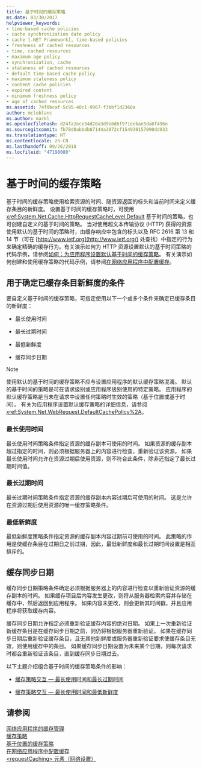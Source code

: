 ```yaml
---
title: 基于时间的缓存策略
ms.date: 03/30/2017
helpviewer_keywords:
- time-based cache policies
- cache synchronization date policy
- cache [.NET Framework], time-based policies
- freshness of cached resources
- time, cached resources
- maximum age policy
- synchronization, cache
- staleness of cached resources
- default time-based cache policy
- maximum staleness policy
- content cache policies
- expired content
- minimum freshness policy
- age of cached resources
ms.assetid: 74f0bcaf-5c95-40c1-9967-f3bbf1d2360a
author: mcleblanc
ms.author: markl
ms.openlocfilehash: d24fa2ece34d20a3d9e8d6f971eebae5da0f496e
ms.sourcegitcommit: fb78d8abbdb87144a3872cf154930157090dd933
ms.translationtype: HT
ms.contentlocale: zh-CN
ms.lasthandoff: 09/26/2018
ms.locfileid: "47198080"
---
```

# <a name="time-based-cache-policies"></a>基于时间的缓存策略
基于时间的缓存策略使用检索资源的时间、随资源返回的标头和当前时间来定义缓存条目的新鲜度。 设置基于时间的缓存策略时，可使用 <xref:System.Net.Cache.HttpRequestCacheLevel.Default> 基于时间的策略，也可创建自定义的基于时间的策略。 当对使用超文本传输协议 (HTTP) 获得的资源使用默认的基于时间的策略时，由缓存响应中包含的标头以及 RFC 2616 第 13 和 14 节（可在 [http://www.ietf.org](http://www.ietf.org/) 处查找）中指定的行为来确定精确的缓存行为。有关演示如何为 HTTP 资源设置默认的基于时间策略的代码示例，请参阅[如何：为应用程序设置默认基于时间的缓存策略](../../../docs/framework/network-programming/how-to-set-the-default-time-based-cache-policy-for-an-application.md)。 有关演示如何创建和使用缓存策略的代码示例，请参阅[在网络应用程序中配置缓存](../../../docs/framework/network-programming/configuring-caching-in-network-applications.md)。  
  
## <a name="criteria-to-determine-freshness-of-cached-entries"></a>用于确定已缓存条目新鲜度的条件  
 要自定义基于时间的缓存策略，可指定使用以下一个或多个条件来确定已缓存条目的新鲜度：  
  
-   最长使用时间  
  
-   最长过期时间  
  
-   最低新鲜度  
  
-   缓存同步日期  
  
> [!NOTE]
>  使用默认的基于时间的缓存策略不应与设置应用程序的默认缓存策略混淆。 默认的基于时间的策略是可在请求级别或应用程序级别使用的特定策略。 应用程序的默认缓存策略是当未在请求中设置任何策略时生效的策略（基于位置或基于时间）。 有关为应用程序设置默认缓存策略的详细信息，请参阅 <xref:System.Net.WebRequest.DefaultCachePolicy%2A>。  
  
### <a name="maximum-age"></a>最长使用时间  
 最长使用时间策略条件指定资源的缓存副本可使用的时间。 如果资源的缓存副本超过指定的时间，则必须根据服务器上的内容进行检查，重新验证该资源。 如果最长使用时间允许在资源过期后使用资源，则不符合此条件，除非还指定了最长过期时间值。  
  
### <a name="maximum-staleness"></a>最长过期时间  
 最长过期时间策略条件指定资源的缓存副本内容过期后可使用的时间。 这是允许在资源过期后使用资源的唯一缓存策略条件。  
  
### <a name="minimum-freshness"></a>最低新鲜度  
 最低新鲜度策略条件指定资源的缓存副本内容过期前可使用的时间。 此策略的作用是使缓存条目在过期日之前过期，因此，最低新鲜度和最长过期时间设置是相互排斥的。  
  
## <a name="cache-synchronization-date"></a>缓存同步日期  
 缓存同步日期策略条件确定必须根据服务器上的内容进行检查以重新验证资源的缓存副本的时间。 如果缓存项目后内容发生更改，则将从服务器检索内容并存储在缓存中，然后返回到应用程序。 如果内容未更改，则会更新其时间戳，并且应用程序将获取缓存内容。  
  
 缓存同步日期允许指定必须重新验证缓存内容的绝对日期。 如果上一次重新验证新缓存条目是在缓存同步日期之前，则仍将根据服务器重新验证。 如果在缓存同步日期后重新验证缓存条目，且无其他新鲜度或服务器重新验证要求使缓存条目无效，则使用缓存中的条目。 如果缓存同步日期设置为未来某个日期，则每次请求时都会重新验证该条目，直到缓存同步日期过去。  
  
 以下主题介绍组合基于时间的缓存策略条件的影响：  
  
-   [缓存策略交互 — 最长使用时间和最长过期时间](../../../docs/framework/network-programming/cache-policy-interaction-maximum-age-and-maximum-staleness.md)  
  
-   [缓存策略交互 — 最长使用时间和最低新鲜度](../../../docs/framework/network-programming/cache-policy-interaction-maximum-age-and-minimum-freshness.md)  
  
## <a name="see-also"></a>请参阅  
 [网络应用程序的缓存管理](../../../docs/framework/network-programming/cache-management-for-network-applications.md)  
 [缓存策略](../../../docs/framework/network-programming/cache-policy.md)  
 [基于位置的缓存策略](../../../docs/framework/network-programming/location-based-cache-policies.md)  
 [在网络应用程序中配置缓存](../../../docs/framework/network-programming/configuring-caching-in-network-applications.md)  
 [\<requestCaching> 元素（网络设置）](../../../docs/framework/configure-apps/file-schema/network/requestcaching-element-network-settings.md)
